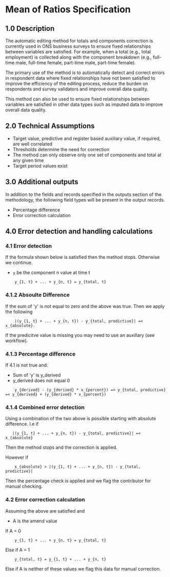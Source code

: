 # Mean of Ratios Specification

## 1.0 Description

The automatic editing method for totals and components correction is currently used in ONS business surveys to ensure fixed relationships between variables are satisfied. For example, when a total (e.g., total employment) is collected along with the component breakdown (e.g., full-time male, full-time female, part-time male, part-time female).

The primary use of the method is to automatically detect and correct errors in respondent data where fixed relationships have not been satisfied to improve the efficiency of the editing process, reduce the burden on respondents and survey validators and improve overall data quality.

This method can also be used to ensure fixed relationships between variables are satisfied in other data types such as imputed data to improve overall data quality.

## 2.0 Technical Assumptions

* Target value, predictive and register based auxiliary value, if required, are well correlated
* Thresholds determine the need for correction
* The method can only observe only one set of components and total at any given time
* Target period values exist

## 3.0 Additional outputs

In addition to the fields and records specified in the outputs section of the methodology, the following field types will be present in the output records.

* Percentage difference
* Error correction calculation

## 4.0 Error detection and handling calculations

### 4.1 Error detection

If the formula shown below is satisfied then the method stops. Otherwise we continue.

* `y` be the component n value at time t

```
    y_{1, t} + ... + y_{n, t} = y_{total, t}
```

### 4.1.2 Absoulte Difference

If the sum of 'y' is not equal to zero and the above was true. Then we apply the following 

```
    |(y_{1, t} + ... + y_{n, t}) - y_{total, predictive}| =< x_{absolute}.
```
If the predicitve value is missing you may need to use an auxillary (see workflow).

### 4.1.3 Percentage difference

If 4.1 is not true and:

* Sum of 'y' is y_derived 
* y_derived does not equal 0

```
    y_{derived} - (y_{derived} * x_{percent}) =< y_{total, predictive} =< y_{derived} + (y_{derived} * x_{percent})
```

### 4.1.4 Combined error detection

Using a combination of the two above is possible starting with absolute difference. I.e if 

```
   |(y_{1, t} + ... + y_{n, t}) - y_{total, predictive}| =< x_{absolute}
```

Then the method stops and the correction is applied.

However if


```
    x_{absolute} > |(y_{1, t} + ... + y_{n, t}) - y_{total, predictive}|
```

Then the percentage check is applied and we flag the contributor for manual checking.

### 4.2 Error correction calculation

Assuming the above are satisfied and

* A is the amend value

If A = 0 

```
    y_{1, t} + ... + y_{n, t} = y_{total, t}
```

Else if A = 1 

```
    y_{total, t} = y_{1, t} + ... + y_{n, t}
```

Else if A is neither of these values we flag this data for manual correction.
